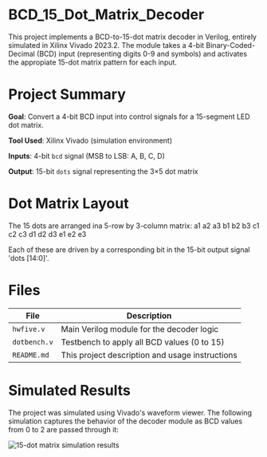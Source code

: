 # BCD_15_Dot_Matrix_Decoder
This project implements a BCD-to-15-dot matrix decoder in Verilog, entirely simulated in Xilinx Vivado 2023.2. The module takes a 4-bit Binary-Coded-Decimal (BCD) input (representing digits 0-9 and symbols) and activates the appropiate 15-dot matrix pattern for each input.

# Project Summary
**Goal**: Convert a 4-bit BCD input into control signals for a 15-segment LED dot matrix.

**Tool Used**: Xilinx Vivado (simulation environment)

**Inputs**: 4-bit `bcd` signal (MSB to LSB: A, B, C, D)

**Output**: 15-bit `dots` signal representing the 3×5 dot matrix

# Dot Matrix Layout
The 15 dots are arranged ina 5-row by 3-column matrix:
a1 a2 a3
b1 b2 b3
c1 c2 c3
d1 d2 d3
e1 e2 e3

Each of these are driven by a corresponding bit in the 15-bit output signal 'dots [14:0]'.

# Files

| File         | Description                                      |
|--------------|--------------------------------------------------|
| `hwfive.v`   | Main Verilog module for the decoder logic        |
| `dotbench.v` | Testbench to apply all BCD values (0 to 15)      |
| `README.md`  | This project description and usage instructions  |

# Simulated Results
The project was simulated using Vivado's waveform viewer. The following simulation captures the behavior of the decoder module as BCD values from 0 to 2 are passed through it:

![15-dot matrix simulation results](https://github.com/user-attachments/assets/52359157-79d9-48d9-a959-9d889bd6e8d5)





